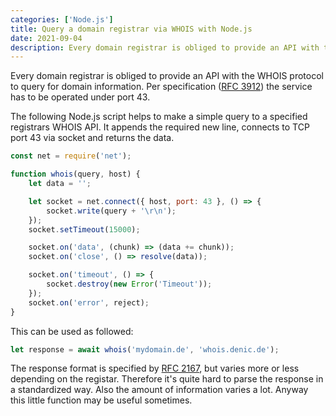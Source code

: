 ```yaml
---
categories: ['Node.js']
title: Query a domain registrar via WHOIS with Node.js
date: 2021-09-04
description: Every domain registrar is obliged to provide an API with the WHOIS protocol to query for domain information. This can be done with Node.js.
---
```


Every domain registrar is obliged to provide an API with the WHOIS protocol to query for domain information. Per specification ([RFC 3912](https://datatracker.ietf.org/doc/html/rfc3912)) the service has to be operated under port 43.

The following Node.js script helps to make a simple query to a specified registrars WHOIS API. It appends the required new line, connects to TCP port 43 via socket and returns the data.

```js
const net = require('net');

function whois(query, host) {
    let data = '';

    let socket = net.connect({ host, port: 43 }, () => {
        socket.write(query + '\r\n');
    });
    socket.setTimeout(15000);

    socket.on('data', (chunk) => (data += chunk));
    socket.on('close', () => resolve(data));

    socket.on('timeout', () => {
        socket.destroy(new Error('Timeout'));
    });
    socket.on('error', reject);
}
```

This can be used as followed:

```js
let response = await whois('mydomain.de', 'whois.denic.de');
```

The response format is specified by [RFC 2167](https://datatracker.ietf.org/doc/html/rfc2167), but varies more or less depending on the registar. Therefore it's quite hard to parse the response in a standardized way. Also the amount of information varies a lot. Anyway this little function may be useful sometimes.
